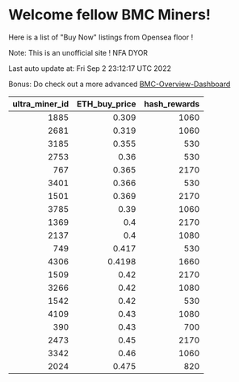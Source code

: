 # Welcome fellow BMC Miners!
Here is a list of "Buy Now" listings from Opensea floor !

Note: This is an unofficial site ! NFA DYOR

Last auto update at: Fri Sep  2 23:12:17 UTC 2022

Bonus: Do check out a more advanced [BMC-Overview-Dashboard](https://dune.com/defifunk/BMC-Overview-Dashboard)


|   ultra_miner_id |   ETH_buy_price |   hash_rewards |
|-----------------:|----------------:|---------------:|
|             1885 |          0.309  |           1060 |
|             2681 |          0.319  |           1060 |
|             3185 |          0.355  |            530 |
|             2753 |          0.36   |            530 |
|              767 |          0.365  |           2170 |
|             3401 |          0.366  |            530 |
|             1501 |          0.369  |           2170 |
|             3785 |          0.39   |           1060 |
|             1369 |          0.4    |           2170 |
|             2137 |          0.4    |           1080 |
|              749 |          0.417  |            530 |
|             4306 |          0.4198 |           1660 |
|             1509 |          0.42   |           2170 |
|             3266 |          0.42   |           1080 |
|             1542 |          0.42   |            530 |
|             4109 |          0.43   |           1080 |
|              390 |          0.43   |            700 |
|             2473 |          0.45   |           2170 |
|             3342 |          0.46   |           1060 |
|             2024 |          0.475  |            820 |